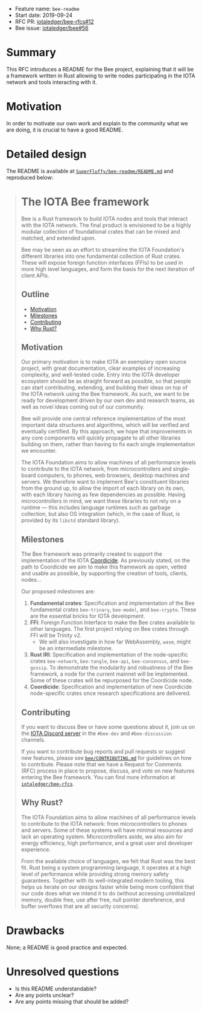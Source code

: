 + Feature name: `bee-readme`
+ Start date: 2019-09-24
+ RFC PR: [iotaledger/bee-rfcs#12](https://github.com/iotaledger/bee-rfcs/pull/12)
+ Bee issue: [iotaledger/bee#56](https://github.com/iotaledger/bee/issues/56)

# Summary

This RFC introduces a README for the Bee project, explaining that it will be
a framework written in Rust allowing to write nodes participating in the IOTA
network and tools interacting with it.

# Motivation

In order to motivate our own work and explain to the community what we are doing,
it is crucial to have a good README.

# Detailed design

The README is available at
[`SuperFluffy/bee-readme/README.md`](https://github.com/SuperFluffy/bee-readme/blob/master/README.md)
and reproduced below:

> # The IOTA Bee framework
> 
> Bee is a Rust framework to build IOTA nodes and tools that interact with the IOTA network. The final product is envisioned to be a highly modular collection of foundational crates that can be mixed and matched, and extended upon.
> 
> Bee may be seen as an effort to streamline the IOTA Foundation's different libraries into one fundamental collection of Rust crates. These will expose foreign function interfaces (FFIs) to be used in more high level languages, and form the basis for the next iteration of client APIs.
> 
> ## Outline
> 
> + [Motivation]
> + [Milestones]
> + [Contributing](#contributing)
> + [Why Rust?]
> 
> ## Motivation
> [Motivation]: #motivation
> 
> Our primary motivation is to make IOTA an exemplary open source project, with
> great documentation, clear examples of increasing complexity, and well-tested
> code. Entry into the IOTA developer ecosystem should be as straight forward as
> possible, so that people can start contributing, extending, and building their
> ideas on top of the IOTA network using the Bee framework. As such, we want to
> be ready for development driven by our own dev and research teams, as well as
> novel ideas coming out of our community.
> 
> Bee will provide one central reference implementation of the most important
> data structures and algorithms, which will be verified and eventually
> certified. By this approach, we hope that improvements in any core components
> will quickly propagate to all other libraries building on them, rather than
> having to fix each single implementation we encounter.
> 
> The IOTA Foundation aims to allow machines of all performance levels to
> contribute to the IOTA network, from microcontrollers and single-board
> computers, to phones, web browsers, desktop machines and servers. We therefore
> want to implement Bee's constituent libraries from the ground up, to allow the
> import of each library on its own, with each library having as few dependencies
> as possible. Having microcontrollers in mind, we want these libraries to not
> rely on a runtime — this includes language runtimes such as garbage
> collection, but also OS integration (which, in the case of Rust, is provided by
> its `libstd` standard library). 
> 
> ## Milestones
> [Milestones]: #milestones
> 
> The Bee framework was primarily created to support the implementation of the
> IOTA [Coordicide](https://coordicide.iota.org/). As previously stated, on the
> path to Coordicide we aim to make this framework as open, vetted and usable as
> possible, by supporting the creation of tools, clients, nodes…
> 
> Our proposed milestones are:
> 
> 1. **Fundamental crates**: Specification and implementation of the Bee fundamental crates `bee-trinary`, `bee-model`, and `bee-crypto`. These are the essential bricks for IOTA development.
> 2. **FFI**: Foreign Function Interface to make the Bee crates available to other languages. The first project relying on Bee crates through FFI will be Trinity v2.
>     + We will also investigate in how far WebAssembly, `wasm`, might be an intermediate milestone.
> 3. **Rust IRI**: Specification and implementation of the node-specific crates `bee-network`, `bee-tangle`, `bee-api`, `bee-consensus`, and `bee-gossip`. To demonstrate the modularity and robustness of the Bee framework, a node for the current mainnet will be implemented. Some of these crates will be repurposed for the Coordicide node.
> 4. **Coordicide**: Specification and implementation of new Coordicide node-specific crates once research specifications are delivered.
> 
> ## Contributing
> [Contributing]: #contributing
>
> If you want to discuss Bee or have some questions about it, join us on the
> [IOTA Discord server](https://discord.iota.org/) in the `#bee-dev` and
> `#bee-discussion` channels.
>
> If you want to contribute bug reports and pull requests or suggest new
> features, please see
> [`bee/CONTRIBUTING.md`](https://github.com/iotaledger/bee/blob/master/CONTRIBUTING.md)
> for guidelines on how to contribute. Please note that we have a Request for
> Comments (RFC) process in place to propose, discuss, and vote on new features
> entering the Bee framework. You can find more information at
> [`iotaledger/bee-rfcs`](https://github.com/iotaledger/bee-rfcs/).
>
> ## Why Rust?
> [Why Rust?]: #why-rust
>
> The IOTA Foundation aims to allow machines of all performance levels to
> contribute to the IOTA network: from microcontrollers to phones and servers.
> Some of these systems will have minimal resources and lack an operating system.
> Microcontrollers aside, we also aim for energy efficiency, high performance,
> and a great user and developer experience.
>
> From the available choice of languages, we felt that Rust was the best fit.
> Rust being a system programming language, it operates at a high level of
> performance while providing strong memory safety guarantees. Together with its
> well-integrated modern tooling, this helps us iterate on our designs faster
> while being more confident that our code does what we intend it to do (without
> accessing uninitialized memory, double free, use after free, null pointer
> dereference, and buffer overflows that are all security concerns).

# Drawbacks

None; a README is good practice and expected.

# Unresolved questions

+ Is this README understandable?
+ Are any points unclear?
+ Are any points missing that should be added?
